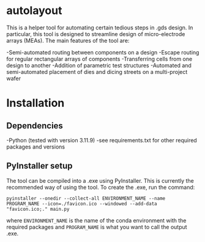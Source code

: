 # autolayout
This is a helper tool for automating certain tedious steps in .gds design. In particular, this tool is designed to streamline design of micro-electrode arrays (MEAs). The main features of the tool are:

-Semi-automated routing between components on a design
-Escape routing for regular rectangular arrays of components
-Transferring cells from one design to another
-Addition of parametric test structures
-Automated and semi-automated placement of dies and dicing streets on a multi-project wafer

# Installation
## Dependencies
-Python (tested with version 3.11.9)
-see requirements.txt for other required packages and versions

## PyInstaller setup
The tool can be compiled into a .exe using PyInstaller. This is currently the recommended way of using the tool. To create the .exe, run the command:

`pyinstaller --onedir --collect-all ENVIRONMENT_NAME --name PROGRAM_NAME --icon=./favicon.ico --windowed --add-data "favicon.ico;." main.py`

where `ENVIRONMENT_NAME` is the name of the conda environment with the required packages and `PROGRAM_NAME` is what you want to call the output .exe.
